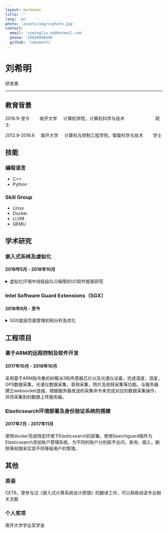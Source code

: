```yaml
---
layout: markdown
title: ''
lang: 'en'
photo: 'assets/img/cvphoto.jpg'
contact:
  email: 'ximingliu_nk@hotmail.com'
  phone: '15620948548'
  github: 'takamachi'
---
```


# 刘希明
研发类

-----------

## 教育背景
2016.9-至今&nbsp;&nbsp;&nbsp;&nbsp;&nbsp;&nbsp;&nbsp;
南开大学&nbsp;&nbsp;&nbsp;&nbsp;
计算机学院，计算机科学与技术&nbsp;&nbsp;&nbsp;&nbsp;&nbsp;&nbsp;&nbsp;&nbsp;&nbsp;&nbsp;&nbsp;&nbsp;&nbsp;&nbsp;&nbsp;&nbsp;&nbsp;&nbsp;&nbsp;&nbsp;&nbsp;&nbsp;&nbsp;&nbsp;
硕士

2012.9-2016.6&nbsp;&nbsp;&nbsp;&nbsp;
南开大学&nbsp;&nbsp;&nbsp;&nbsp;
计算机与控制工程学院，智能科学与技术 
&nbsp;&nbsp;&nbsp;&nbsp;&nbsp;&nbsp;
学士

## 技能

### 编程语言
* C++
* Python

### Skill Group
* Linux
* Docker
* LLVM
* QEMU

## 学术研究
### 嵌入式系统及虚拟化
#### 2018年5月 - 2018年10月
<details>
 <summary>虚拟化环境中线程级SLO保障的I/O软件框架研究</summary>
  对虚拟机的系统调用进行修改，使得I/O请求中可以携带必要的服务保障信息。扩展virtio协议，让携带的服务保障信息可以跨越虚拟机和宿主机之间的语义鸿沟。已被《计算机工程与科学》录用。
</details>

### Intel Software Guard Extensions（SGX）
#### 2018年9月 - 至今
<details>
 <summary>SGX底层页面管理机制分析及优化</summary>
  对SGX的底层页面管理机制进行了深入分析和性能测试。设计了一个全局LRU的页面交换算法来保障使用SGX的程序之间内存占用的公平性。在SGX的驱动中加入了启发式的页面预取算法，通过对程序触发的Page fault异常的访存行为进行分析来决定是否进行预取以及预取页面的地址。学习并熟练使用SPEC CPU2017测试工具，并使用LLVM对SPEC中的benchmark进行静态分析，寻找可以认定为连续访存的区域。使用LLVM在较大的连续访存中自动插入对SGX驱动的提示，让SGX可以根据这些提示对页面进行预取。
</details>


## 工程项目

### 基于ARM的远程控制及软件开发
#### 2017年10月 - 2018年10月
采用基于ARM指令集的树莓派3和传感器芯片以及光谱仪设备，完成温度，湿度，GPS数据采集，光谱仪数据采集，音频采集，照片及视频采集等功能。与服务器建立websocket连接，根据服务器发送的采集命令来完成对应的数据采集操作，并将采集到的数据上传服务器。

### Elasticsearch环境部署及身份验证系统的搭建
#### 2017年7月 - 2017年11月
使用docker完成特定环境下Elasticsearch的部署。使用Searchguard插件为Elasticsearch添加账户管理系统，为不同的账户分别赋予访问，查询，插入，删除等权限来实现不同等级用户的管理。

## 其他
### 英语
CET6，曾参与过《嵌入式计算系统设计原理》的翻译工作，可以熟练阅读专业相关文献
### 个人奖项
南开大学学业奖学金

